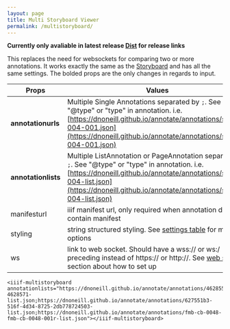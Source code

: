 ```yaml
---
layout: page
title: Multi Storyboard Viewer
permalink: /multistoryboard/
---
```


**Currently only avaliable in latest release [Dist](https://ncsu-libraries.github.io/iiif-annotation/dist) for release links**

This replaces the need for websockets for comparing two or more annotations. It works exactly the same as the [Storyboard]({{site.baseurl}}/storyboard) and has all the same settings. The bolded props are the only changes in regards to input.

| Props      | Values |
| ----------- | ----------- |
| **annotationurls** | Multiple Single Annotations separated by `;`. See "@type" or "type" in annotation. i.e. [https://dnoneill.github.io/annotate/annotations/segins-004-001.json](https://dnoneill.github.io/annotate/annotations/segins-004-001.json)|
| **annotationlists** | Multiple ListAnnotation or PageAnnotation separated by `;`. See "@type" or "type" in annotation. i.e. [https://dnoneill.github.io/annotate/annotations/segins-004-list.json](https://dnoneill.github.io/annotate/annotations/segins-004-list.json) |
| manifesturl | iiif manifest url, only required when annotation does not contain manifest |
| styling | string structured styling. See [settings table](#settings) for more options |
| ws | link to web socket. Should have a wss:// or ws:/ preceding instead of https:// or http://. See [web sockets](#web-sockets) section about how to set up |

<script src="{{site.url}}{{site.baseurl}}/dist/iiif-annotation.js"></script>
<link rel="stylesheet" type="text/css" href="{{site.url}}{{site.baseurl}}/dist/iiif-annotation.css">

```
<iiif-multistoryboard annotationlists="https://dnoneill.github.io/annotate/annotations/4628556-4628571-list.json;https://dnoneill.github.io/annotate/annotations/627551b3-516f-4d34-8725-2db778724503-list.json;https://dnoneill.github.io/annotate/annotations/fmb-cb-0048-fmb-cb-0048-001r-list.json"></iiif-multistoryboard>

```

<iiif-multistoryboard annotationlists="https://dnoneill.github.io/annotate/annotations/4628556-4628571-list.json;https://dnoneill.github.io/annotate/annotations/627551b3-516f-4d34-8725-2db778724503-list.json;https://dnoneill.github.io/annotate/annotations/fmb-cb-0048-fmb-cb-0048-001r-list.json"></iiif-multistoryboard>
